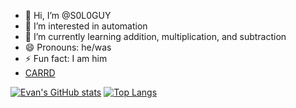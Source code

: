 - 👋 Hi, I’m @S0L0GUY
- 👀 I’m interested in automation
- 🌱 I’m currently learning addition, multiplication, and subtraction
- 😄 Pronouns: he/was
- ⚡ Fun fact: I am him
- [CARRD](https://evan-grinnell.carrd.co)
  
[![Evan's GitHub stats](https://github-readme-stats.vercel.app/api?username=S0L0GUY&show=prs_merged,prs_merged_percentage&show_icons=true&theme=tokyonight&rank_icon=github&include_all_commits=true)](https://github.com/S0L0GUY/github-readme-stats)
[![Top Langs](https://github-readme-stats.vercel.app/api/top-langs/?username=S0L0GUY&layout=donut-vertical&theme=tokyonight)](https://github.com/S0L0GUY/github-readme-stats)
